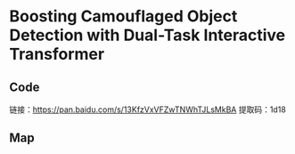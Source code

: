 # Boosting Camouflaged Object Detection with Dual-Task Interactive Transformer

## Code
链接：https://pan.baidu.com/s/13KfzVxVFZwTNWhTJLsMkBA 
提取码：1d18 


## Map
